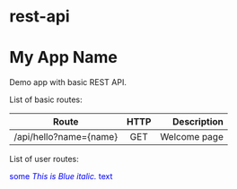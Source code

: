 # rest-api

# My App Name
Demo app with basic REST API.

List of basic routes:

| Route                          | HTTP          | Description  |
| ------------------------------ |:-------------:| ------------:|
| /api/hello?name={name}         | GET           | Welcome page |

List of user routes:

<span style="color:blue">some *This is Blue italic.* text</span>
